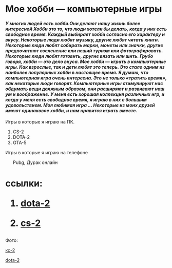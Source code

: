 
 <h1> <b> Мое хобби — компьютерные игры 
 </h1> </b>
<h4> <i> У многих людей есть хобби.Они делают нашу жизнь более интересной
Хобби это то, что люди хотели бы делать, когда у них есть свободное время. Каждый выбирает хобби согласно его характеру и вкусу. Некоторые люди любят музыку, другие любят читать книги. Некоторые люди любят собирать марки, монеты или значки, другие предпочитают озеленение или пеший туризм или фотографировать.
Некоторые люди любят готовить, другие вязать или шить. Грубо говоря, хобби — это дело вкуса. Мое хобби — играть в компьютерные игры. Как взрослые, так и дети любят это теперь. Это стало одним из наиболее популярных хобби в настоящее время. Я думаю, что компьютерная игра очень интересна. Это не только «тратить время», как некоторые люди говорят. Компьютерные игры стимулируют нас обдумать вещи должным образом, они расширяют и развивают наш ум и воображение. У меня есть хорошая коллекция различных игр, и когда у меня есть свободное время, я играю в них с большим удовольствием. Моя любимая игра … Некоторые из моих друзей имеют одинаковое хобби, и нам нравится играть вместе. 
</i> </h4>
Игры в которые я играю на ПК.
<ol>
   <li> CS-2
   </li>
   <li> DOTA-2
   </li>
  <li> GTA-5 
  </li>
  </ol>
  Игры в которые я играю на телефоне
  <ol> Pubg, Дурак онлайн
  </ol>
<h1>
ссылки:
  <ol> <li> 

 [dota-2](https://dota2.ru/faq/23-skachat-dota-2/) </li>
<li>
  
  [cs-2](https://www.counter-strike.net/cs2?l=russian)
  </li> </ol>
  </h1>
  Фото:

 [кс-2](https://static.wikia.nocookie.net/counterstrike/images/a/a5/Cs2_boxart.webp/revision/latest?cb=20230617064730&path-prefix=ru)

 [dota-2](https://cdn.akamai.steamstatic.com/steam/apps/570/header.jpg?t=1697142820)

  

  
   

